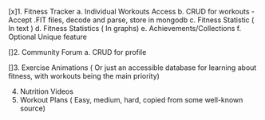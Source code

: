 [x]1. Fitness Tracker 
    a. Individual Workouts Access
    b. CRUD for workouts - Accept .FIT files, decode and parse, store in mongodb
    c. Fitness Statistic ( In text )
    d. Fitness Statistics ( In graphs)
    e. Achievements/Collections
    f. Optional Unique feature

[]2. Community Forum
    a. CRUD for profile

[]3. Exercise Animations ( Or just an accessible database for learning about fitness, with workouts being the main priority)

4. Nutrition Videos
5. Workout Plans ( Easy, medium, hard, copied from some well-known source)